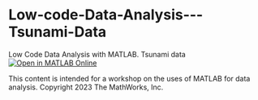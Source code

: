 # Low-code-Data-Analysis---Tsunami-Data
Low Code Data Analysis with MATLAB. Tsunami data
[![Open in MATLAB Online](https://www.mathworks.com/images/responsive/global/open-in-matlab-online.svg)](https://matlab.mathworks.com/open/github/v1?repo=armandogarcia17/Low-code-Data-Analysis-with-MATLAB---Tsunami-Data)

This content is intended for a workshop on the uses of MATLAB for data analysis.
Copyright 2023 The MathWorks, Inc.
